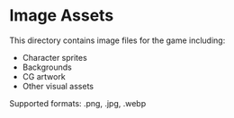 # Image Assets

This directory contains image files for the game including:
- Character sprites
- Backgrounds
- CG artwork
- Other visual assets

Supported formats: .png, .jpg, .webp